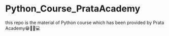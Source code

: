 # Python_Course_PrataAcademy
this repo is the material  of Python course which has been provided by Prata Academy😁✌🏻💻
